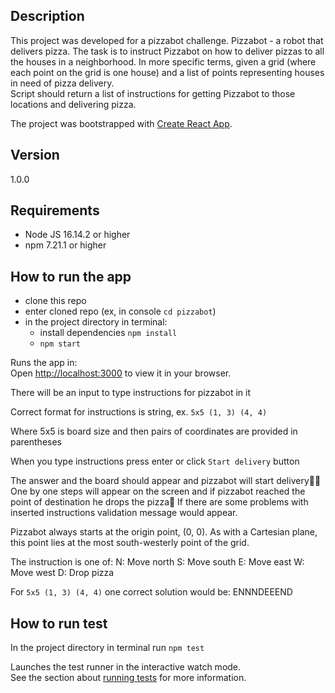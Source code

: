 ## Description

This project was developed for a pizzabot challenge.
Pizzabot - a robot that delivers pizza. 
The task is to instruct Pizzabot on how to deliver pizzas to all the houses 
in a neighborhood. In more specific terms, given a grid (where each point on the 
grid is one house) and a list of points representing houses in need of pizza delivery.  
Script should return a list of instructions for getting Pizzabot to those locations and delivering pizza.

The project was bootstrapped with [Create React App](https://github.com/facebook/create-react-app).

## Version

1.0.0

## Requirements

- Node JS 16.14.2 or higher
- npm 7.21.1 or higher

## How to run the app

- clone this repo
- enter cloned repo (ex, in console `cd pizzabot`)
- in the project directory in terminal:
    - install dependencies `npm install`
    - `npm start`


Runs the app in: \
Open [http://localhost:3000](http://localhost:3000) to view it in your browser.

There will be an input to type instructions for pizzabot in it

Correct format for instruсtions is string, ex. `5x5 (1, 3) (4, 4)`

Where 5x5 is board size and then pairs of coordinates are provided in parentheses

When you type instructions press enter or click `Start delivery` button

The answer and the board should appear and pizzabot will start delivery🍕😃 One by one steps will appear on the screen and if pizzabot reached the point of destination he drops the pizza🍕
If there are some problems with inserted instructions validation message would appear.

Pizzabot always starts at the origin point, (0, 0). As with a Cartesian plane, this point lies at the most south-westerly point of the grid.

The instruction is one of:
N: Move north
S: Move south
E: Move east
W: Move west
D: Drop pizza
 

For `5x5 (1, 3) (4, 4)` one correct solution would be: ENNNDEEEND

## How to run test

In the project directory in terminal run `npm test`

Launches the test runner in the interactive watch mode.\
See the section about [running tests](https://facebook.github.io/create-react-app/docs/running-tests) for more information.
